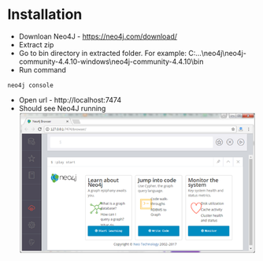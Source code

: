 # Installation
* Downloan Neo4J - https://neo4j.com/download/
* Extract zip
* Go to bin directory in extracted folder. For example: C:\...\neo4j\neo4j-community-4.4.10-windows\neo4j-community-4.4.10\bin
* Run command
```
neo4j console
```
* Open url - http://localhost:7474
* Should see Neo4J running\
![picture](imgs/neo4j-installation.png)
